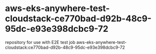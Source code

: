 # aws-eks-anywhere-test-cloudstack-ce770bad-d92b-48c9-95dc-e93e398dcbc9-72
repository for use with E2E test job aws-eks-anywhere-test-cloudstack:ce770bad-d92b-48c9-95dc-e93e398dcbc9-72
